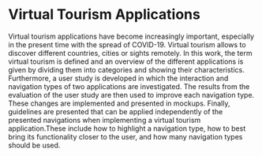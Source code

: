 # Virtual Tourism Applications

Virtual tourism applications have become increasingly important, especially in the
present time with the spread of COVID-19. Virtual tourism allows to discover
different countries, cities or sights remotely. In this work, the term virtual tourism
is defined and an overview of the different applications is given by dividing them
into categories and showing their characteristics. Furthermore, a user study is
developed in which the interaction and navigation types of two applications are
investigated. The results from the evaluation of the user study are then used to
improve each navigation type. These changes are implemented and presented in
mockups. Finally, guidelines are presented that can be applied independently of
the presented navigations when implementing a virtual tourism application.These
include how to highlight a navigation type, how to best bring its functionality closer
to the user, and how many navigation types should be used.
